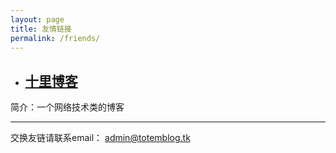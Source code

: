 ```yaml
---
layout: page
title: 友情链接
permalink: /friends/
---
```


- ## [十里博客](https://blog.wo52.xyz/)

简介：一个网络技术类的博客

___

交换友链请联系email： admin@totemblog.tk
